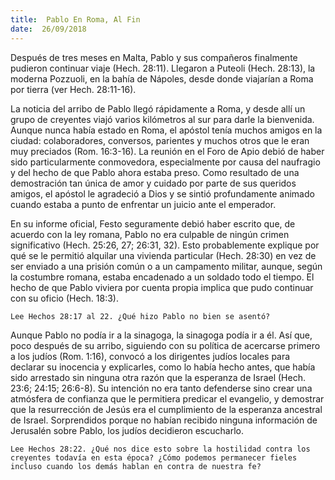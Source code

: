 ```yaml
---
title:  Pablo En Roma, Al Fin
date:  26/09/2018
---
```


Después de tres meses en Malta, Pablo y sus compañeros finalmente pudieron continuar viaje (Hech. 28:11). Llegaron a Puteoli (Hech. 28:13), la moderna Pozzuoli, en la bahía de Nápoles, desde donde viajarían a Roma por tierra (ver Hech. 28:11-16).

La noticia del arribo de Pablo llegó rápidamente a Roma, y desde allí un grupo de creyentes viajó varios kilómetros al sur para darle la bienvenida. Aunque nunca había estado en Roma, el apóstol tenía muchos amigos en la ciudad: colaboradores, conversos, parientes y muchos otros que le eran muy preciados (Rom. 16:3-16). La reunión en el Foro de Apio debió de haber sido particularmente conmovedora, especialmente por causa del naufragio y del hecho de que Pablo ahora estaba preso. Como resultado de una demostración tan única de amor y cuidado por parte de sus queridos amigos, el apóstol le agradeció a Dios y se sintió profundamente animado cuando estaba a punto de enfrentar un juicio ante el emperador.

En su informe oficial, Festo seguramente debió haber escrito que, de acuerdo con la ley romana, Pablo no era culpable de ningún crimen significativo (Hech. 25:26, 27; 26:31, 32). Esto probablemente explique por qué se le permitió alquilar una vivienda particular (Hech. 28:30) en vez de ser enviado a una prisión común o a un campamento militar, aunque, según la costumbre romana, estaba encadenado a un soldado todo el tiempo. El hecho de que Pablo viviera por cuenta propia implica que pudo continuar con su oficio (Hech. 18:3).

`Lee Hechos 28:17 al 22. ¿Qué hizo Pablo no bien se asentó?`

Aunque Pablo no podía ir a la sinagoga, la sinagoga podía ir a él. Así que, poco después de su arribo, siguiendo con su política de acercarse primero a los judíos (Rom. 1:16), convocó a los dirigentes judíos locales para declarar su inocencia y explicarles, como lo había hecho antes, que había sido arrestado sin ninguna otra razón que la esperanza de Israel (Hech. 23:6; 24:15; 26:6-8). Su intención no era tanto defenderse sino crear una atmósfera de confianza que le permitiera predicar el evangelio, y demostrar que la resurrección de Jesús era el cumplimiento de la esperanza ancestral de Israel. Sorprendidos porque no habían recibido ninguna información de Jerusalén sobre Pablo, los judíos decidieron escucharlo.

`Lee Hechos 28:22. ¿Qué nos dice esto sobre la hostilidad contra los creyentes todavía en esta época? ¿Cómo podemos permanecer fieles incluso cuando los demás hablan en contra de nuestra fe?`